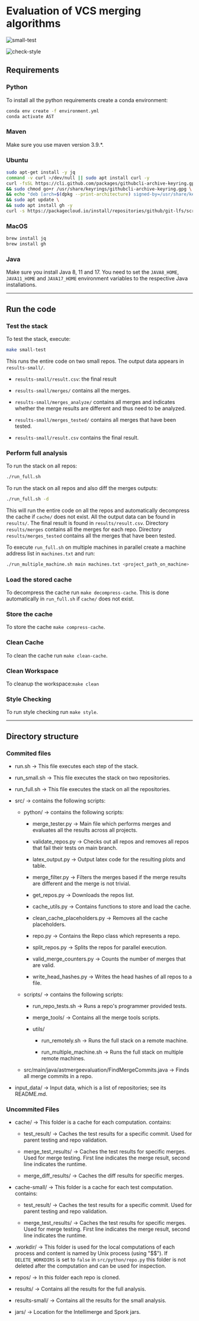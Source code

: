 # Evaluation of VCS merging algorithms

![small-test](https://github.com/benedikt-schesch/AST-Merging-Evaluation/actions/workflows/small-test.yml/badge.svg)

![check-style](https://github.com/benedikt-schesch/AST-Merging-Evaluation/actions/workflows/check-style.yml/badge.svg)

## Requirements

### Python

To install all the python requirements create a conda environment:

```bash
conda env create -f environment.yml
conda activate AST
```

### Maven

Make sure you use maven version 3.9.*.

### Ubuntu

```bash
sudo apt-get install -y jq
command -v curl >/dev/null || sudo apt install curl -y
curl -fsSL https://cli.github.com/packages/githubcli-archive-keyring.gpg | sudo dd of=/usr/share/keyrings/githubcli-archive-keyring.gpg \
&& sudo chmod go+r /usr/share/keyrings/githubcli-archive-keyring.gpg \
&& echo "deb [arch=$(dpkg --print-architecture) signed-by=/usr/share/keyrings/githubcli-archive-keyring.gpg] https://cli.github.com/packages stable main" | sudo tee /etc/apt/sources.list.d/github-cli.list > /dev/null \
&& sudo apt update \
&& sudo apt install gh -y
curl -s https://packagecloud.io/install/repositories/github/git-lfs/script.deb.sh | sudo bash
```

### MacOS

```bash
brew install jq
brew install gh
```

### Java

Make sure you install Java 8, 11 and 17. You need to set the `JAVA8_HOME`, `JAVA11_HOME` and `JAVA17_HOME` environment variables to the respective Java installations.

---

## Run the code

### Test the stack

To test the stack, execute:

```bash
make small-test
```

This runs the entire code on two small repos.
The output data appears in `results-small/`.

* `results-small/result.csv`: the final result

* `results-small/merges/` contains all the merges.

* `results-small/merges_analyze/` contains all merges and indicates whether the merge results are different and thus need to be analyzed.

* `results-small/merges_tested/` contains all merges that have been tested.

* `results-small/result.csv` contains the final result.

### Perform full analysis

To run the stack on all repos:

```bash
./run_full.sh
```

To run the stack on all repos and also diff the merges outputs:

```bash
./run_full.sh -d
```

This will run the entire code on all the repos and automatically decompress the cache if `cache/` does not exist.
All the output data can be found in `results/`.
The final result is found in `results/result.csv`.
Directory `results/merges` contains all the merges for each repo.
Directory `results/merges_tested` contains all the merges that have been tested.

To execute `run_full.sh` on multiple machines in parallel create a machine address list in `machines.txt` and run:

```bash
./run_multiple_machine.sh main machines.txt <project_path_on_machine>
```

### Load the stored cache

To decompress the cache run `make decompress-cache`. This is done automatically in `run_full.sh` if `cache/` does not exist.

### Store the cache

To store the cache `make compress-cache`.

### Clean Cache

To clean the cache run `make clean-cache`.

### Clean Workspace

To cleanup the workspace:`make clean`

### Style Checking

To run style checking run `make style`.

---

## Directory structure

### Commited files

* run.sh -> This file executes each step of the stack.

* run_small.sh -> This file executes the stack on two repositories.

* run_full.sh -> This file executes the stack on all the repositories.

* src/ -> contains the following scripts:

  * python/ -> contains the following scripts:

    * merge_tester.py -> Main file which performs merges and evaluates all the results across all projects.

    * validate_repos.py -> Checks out all repos and removes all repos that fail their tests on main branch.

    * latex_output.py -> Output latex code for the resulting plots and table.

    * merge_filter.py -> Filters the merges based if the merge results are different and the merge is not trivial.

    * get_repos.py -> Downloads the repos list.

    * cache_utils.py -> Contains functions to store and load the cache.

    * clean_cache_placeholders.py -> Removes all the cache placeholders.

    * repo.py -> Contains the Repo class which represents a repo.

    * split_repos.py -> Splits the repos for parallel execution.

    * valid_merge_counters.py -> Counts the number of merges that are valid.

    * write_head_hashes.py -> Writes the head hashes of all repos to a file.

  * scripts/ -> contains the following scripts:

    * run_repo_tests.sh -> Runs a repo's programmer provided tests.

    * merge_tools/ -> Contains all the merge tools scripts.

    * utils/

      * run_remotely.sh -> Runs the full stack on a remote machine.

      * run_multiple_machine.sh -> Runs the full stack on multiple remote machines.

  * src/main/java/astmergeevaluation/FindMergeCommits.java -> Finds all merge commits in a repo.

* input_data/ -> Input data, which is a list of repositories; see its README.md.

### Uncommited Files

* cache/ -> This folder is a cache for each computation. contains:

  * test_result/ -> Caches the test results for a specific commit. Used for parent testing and repo validation.

  * merge_test_results/ -> Caches the test results for specific merges. Used for merge testing. First line indicates the merge result, second line indicates the runtime.

  * merge_diff_results/ -> Caches the diff results for specific merges.

* cache-small/ -> This folder is a cache for each test computation. contains:

  * test_result/ -> Caches the test results for a specific commit. Used for parent testing and repo validation.

  * merge_test_results/ -> Caches the test results for specific merges. Used for merge testing. First line indicates the merge result, second line indicates the runtime.

* .workdir/ -> This folder is used for the local computations of each process and content is named by Unix process (using "$$"). If `DELETE_WORKDIRS` is set to `false` in `src/python/repo.py` this folder is not deleted after the computation and can be used for inspection.

* repos/ -> In this folder each repo is cloned.

* results/ -> Contains all the results for the full analysis.

* results-small/ -> Contains all the results for the small analysis.

* jars/ -> Location for the Intellimerge and Spork jars.
